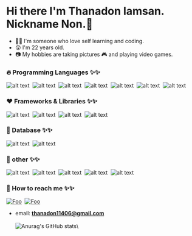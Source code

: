 # Hi there I'm Thanadon lamsan. Nickname Non.👋

- 👨‍💻 I'm someone who love self learning and coding.
- 😲 I'm 22 years old.
- 📷 My hobbies are taking pictures 🎮 and playing video games.

### 🔥 Programming Languages ✨✨
![alt text](https://img.icons8.com/color/48/000000/dart.png)&nbsp;
![alt text](https://img.icons8.com/color/48/000000/javascript--v1.png)&nbsp;
![alt text](https://img.icons8.com/fluent/50/000000/python.png)&nbsp;
![alt text](https://img.icons8.com/color/48/000000/java-coffee-cup-logo--v1.png)&nbsp;
![alt text](https://img.icons8.com/color/48/000000/golang.png)&nbsp;
![alt text](https://img.icons8.com/color/48/000000/c-plus-plus-logo.png)&nbsp;
![alt text](https://img.icons8.com/color/48/000000/c-programming.png)&nbsp;
### ❤️ Frameworks & Libraries ✨✨
![alt text](https://img.icons8.com/color/48/000000/nodejs.png)&nbsp;
![alt text](https://img.icons8.com/color/48/000000/flutter.png)&nbsp;
![alt text](https://img.icons8.com/color/48/000000/bootstrap.png)&nbsp;
![alt text](https://img.icons8.com/color/48/000000/react-native.png)&nbsp;
### 📙 Database ✨✨
![alt text](https://img.icons8.com/color/48/000000/mongodb.png)&nbsp;
![alt text](https://img.icons8.com/color/48/000000/mysql-logo.png)&nbsp;
### 👻 other ✨✨
![alt text](https://img.icons8.com/color/48/000000/html-5--v1.png)&nbsp;
![alt text](https://img.icons8.com/color/48/000000/css3.png)&nbsp;
![alt text](https://img.icons8.com/color/48/000000/git.png)&nbsp;
![alt text](https://img.icons8.com/color/48/000000/figma--v1.png)&nbsp;
![alt text](https://img.icons8.com/external-tal-revivo-color-tal-revivo/48/000000/external-postman-is-the-only-complete-api-development-environment-logo-color-tal-revivo.png)&nbsp;
### 👻 How to reach me ✨✨
[![Foo](https://img.icons8.com/fluency/48/000000/instagram-new.png)](https://www.instagram.com/thln_non/)&nbsp;
[![Foo](https://img.icons8.com/fluency/48/000000/facebook-new.png)](https://www.facebook.com/profile.php?id=100073514454987)
- email: **thanadon11406@gmail.com**\
\
![Anurag's GitHub stats](https://github-readme-stats.vercel.app/api?username=noseason2543&show_icons=true&theme=radical)\
<!--
**noseason2543/noseason2543** is a ✨ _special_ ✨ repository because its `README.md` (this file) appears on your GitHub profile.

Here are some ideas to get you started:

- 🔭 I’m currently working on ...
- 🌱 I’m currently learning ...
- 👯 I’m looking to collaborate on ...
- 🤔 I’m looking for help with ...
- 💬 Ask me about ...
- 📫 How to reach me: ...
- 😄 Pronouns: ...
- ⚡ Fun fact: ...
-->

